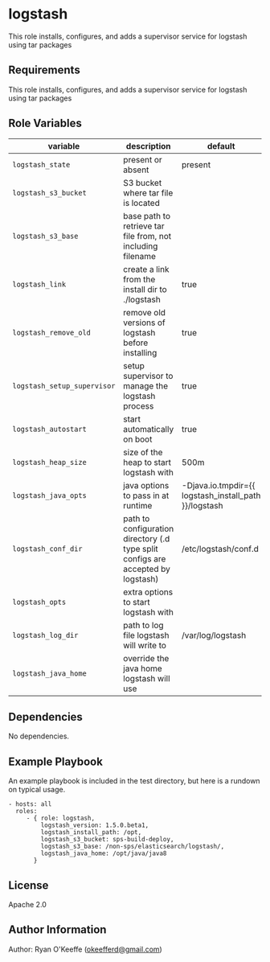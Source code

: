 logstash
=========

This role installs, configures, and adds a supervisor service for logstash using tar packages

Requirements
------------

This role installs, configures, and adds a supervisor service for logstash using tar packages

Role Variables
--------------
| variable | description | default | mandatory
|----------|-------------|---------|----------
| `logstash_state` | present or absent | present |
| `logstash_s3_bucket` | S3 bucket where tar file is located | | yes
| `logstash_s3_base` | base path to retrieve tar file from, not including filename | | yes
| `logstash_link` | create a link from the install dir to ./logstash | true |
| `logstash_remove_old` | remove old versions of logstash before installing | true |
| `logstash_setup_supervisor` | setup supervisor to manage the logstash process | true |
| `logstash_autostart` | start automatically on boot | true |
| `logstash_heap_size` | size of the heap to start logstash with | 500m |
| `logstash_java_opts` | java options to pass in at runtime | -Djava.io.tmpdir={{ logstash_install_path }}/logstash |
| `logstash_conf_dir` | path to configuration directory (.d type split configs are accepted by logstash) | /etc/logstash/conf.d |
| `logstash_opts` | extra options to start logstash with |  | no
| `logstash_log_dir` | path to log file logstash will write to | /var/log/logstash |
| `logstash_java_home` | override the java home logstash will use |  | no

Dependencies
------------

No dependencies.

Example Playbook
----------------

An example playbook is included in the test directory, but here is a rundown on typical usage.

    - hosts: all
      roles:
         - { role: logstash,
             logstash_version: 1.5.0.beta1,
             logstash_install_path: /opt,
             logstash_s3_bucket: sps-build-deploy,
             logstash_s3_base: /non-sps/elasticsearch/logstash/,
             logstash_java_home: /opt/java/java8
           }

License
-------

Apache 2.0

Author Information
------------------

Author: Ryan O'Keeffe (okeefferd@gmail.com)
